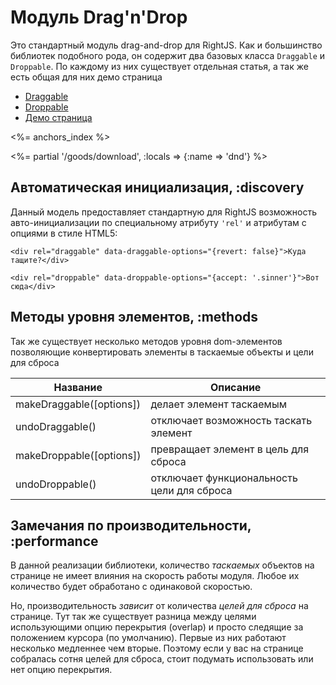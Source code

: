 # Модуль Drag'n'Drop

Это стандартный модуль drag-and-drop для RightJS. Как и большинство библиотек подобного рода,
он содержит два базовых класса `Draggable` и `Droppable`. По каждому из них существует
отдельная статья, а так же есть общая для них демо страница

* [Draggable](/goods/drag-and-drop/draggable)
* [Droppable](/goods/drag-and-drop/droppable)
* [Демо страница](/goods/drag-and-drop/demo)

<%= anchors_index %>

<%= partial '/goods/download', :locals => {:name => 'dnd'} %>

## Автоматическая инициализация, :discovery

Данный модель предоставляет стандартную для RightJS возможность авто-инициализации
по специальному атрибуту `'rel'` и атрибутам с опциями в стиле HTML5:

    <div rel="draggable" data-draggable-options="{revert: false}">Куда тащите?</div>

    <div rel="droppable" data-droppable-options="{accept: '.sinner'}">Вот сюда</div>

## Методы уровня элементов, :methods

Так же существует несколько методов уровня dom-элементов позволяющие конвертировать
элементы в таскаемые объекты и цели для сброса

Название                   | Описание
---------------------------|--------------------------------------
makeDraggable(\[options\]) | делает элемент таскаемым
undoDraggable()            | отключает возможность таскать элемент
makeDroppable(\[options\]) | превращает элемент в цель для сброса
undoDroppable()            | отключает функциональность цели для сброса


## Замечания по производительности, :performance

В данной реализации библиотеки, количество _таскаемых_ объектов на странице не имеет
влияния на скорость работы модуля. Любое их количество будет обработано с одинаковой скоростью.

Но, производительность _зависит_ от количества _целей для сброса_ на странице. Тут так же существует
разница между целями использующими опцию перекрытия (overlap) и просто следящие за положением курсора
(по умолчанию). Первые из них работают несколько медленнее чем вторые. Поэтому если у вас на странице
собралась сотня целей для сброса, стоит подумать использовать или нет опцию перекрытия.

